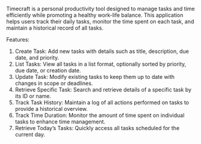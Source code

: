 Timecraft is a personal productivity tool designed to manage tasks and time efficiently while promoting a healthy work-life balance. This application helps users track their daily tasks, monitor the time spent on each task, and maintain a historical record of all tasks.

Features:
1. Create Task: Add new tasks with details such as title, description, due date, and priority.
2. List Tasks: View all tasks in a list format, optionally sorted by priority, due date, or creation date.
3. Update Task: Modify existing tasks to keep them up to date with changes in scope or deadlines.
4. Retrieve Specific Task: Search and retrieve details of a specific task by its ID or name.
5. Track Task History: Maintain a log of all actions performed on tasks to provide a historical overview.
6. Track Time Duration: Monitor the amount of time spent on individual tasks to enhance time management.
7. Retrieve Today’s Tasks: Quickly access all tasks scheduled for the current day.

